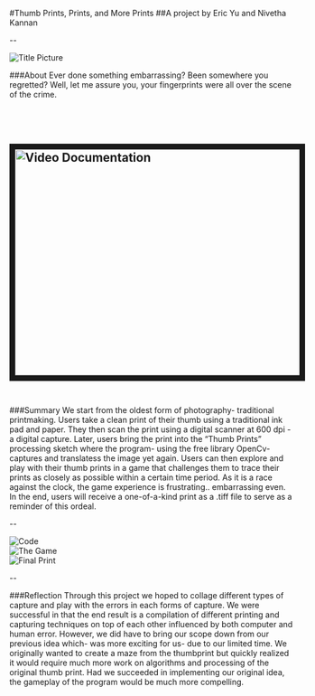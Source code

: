 #Thumb Prints, Prints, and More Prints
##A project by Eric Yu and Nivetha Kannan

--

![Title Picture](https://cloud.githubusercontent.com/assets/11213236/10031598/3a4ccd44-614c-11e5-8b3d-d45d65cae25b.JPG "Title Picture")<br /> 

###About
Ever done something embarrassing? Been somewhere you regretted? Well, let me assure you, your fingerprints were all over the scene of the crime.


<br><br>
<a href="https://vimeo.com/140113281" target="_blank"><img src="https://cloud.githubusercontent.com/assets/11213236/11667743/82b1c45c-9dc1-11e5-8dce-02a430c7b7a1.png" 
alt="Video Documentation" width="600" height="400" border="10" /></a>
<br><br>
--

###Summary
We start from the oldest form of photography- traditional printmaking. Users take a clean print of their thumb using a 
traditional ink pad and paper. They then scan the print using a digital scanner at 600 dpi - a digital capture. Later, users 
bring the print into the “Thumb Prints” processing sketch where the program- using the free library OpenCv- captures and 
translatess the image yet again. Users can then explore and play with their thumb prints in a game that challenges them to 
trace their prints as closely as possible within a certain time period. As it is a race against the clock, the game experience is frustrating.. embarrassing even. In the end, users will receive a one-of-a-kind print as a .tiff file to serve as a reminder of this ordeal. 

--

![Code](https://cloud.githubusercontent.com/assets/11213236/10031650/7a694d58-614c-11e5-92dc-afafc8e2d04b.png "Code" )<br/>
![The Game](https://cloud.githubusercontent.com/assets/11213236/10031675/97b7cd12-614c-11e5-8dac-87c4f2da9a84.png "The Game")<br/>
![Final Print](https://cloud.githubusercontent.com/assets/11213236/10031565/0d014202-614c-11e5-9b59-a17cae7b927a.png "Final Print" )<br/>




--


###Reflection
Through this project we hoped to collage different types of capture and play with the errors in each forms of capture. 
We were successful in that the end result is a compilation of different printing and capturing techniques on top of each 
other influenced by both computer and human error. However, we did have to bring our scope down from our previous idea 
which- was more exciting for us- due to our limited time. We originally wanted to create a maze from the thumbprint but 
quickly realized it would require much more work on algorithms and processing of the original thumb print. Had we succeeded 
in implementing our original idea, the gameplay of the program would be much more compelling.


